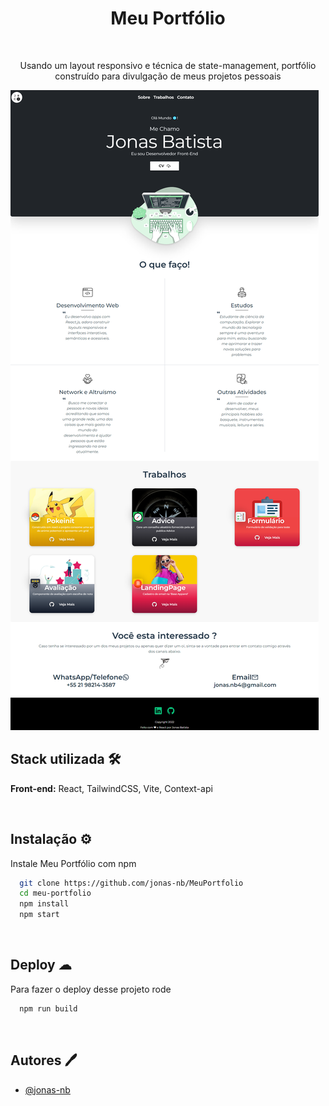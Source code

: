 <h1 align='center'>Meu Portfólio</h1>
</br>
<p align='center'>Usando um layout responsivo e técnica de state-management, portfólio construído para divulgação de meus projetos pessoais</p>

<img src='src/assets/images/app.png/'>
<br/>

<h2>Stack utilizada 🛠</h2>
<p><b>Front-end:</b> React, TailwindCSS, Vite, Context-api</p>

</br>

## Instalação ⚙

Instale Meu Portfólio com npm

```bash
  git clone https://github.com/jonas-nb/MeuPortfolio
  cd meu-portfolio
  npm install
  npm start
```

<br/>

## Deploy ☁

Para fazer o deploy desse projeto rode

```bash
  npm run build
```

<br/>

## Autores 🖊

-   [@jonas-nb](https://www.github.com/jonas-nb)
